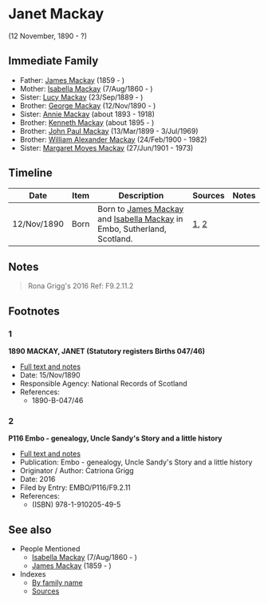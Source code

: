 ﻿---
layout: page
permalink: /people/i22499038
---

# Janet Mackay
(12 November, 1890 - ?)

## Immediate Family

* Father: [James Mackay](./@i60572122@-james-mackay-b1859-d.md) (1859 - )
* Mother: [Isabella Mackay](./@i32797554@-isabella-mackay-b1860-8-7-d.md) (7/Aug/1860 - )
* Sister: [Lucy Mackay](./@i16587624@-lucy-mackay-b1889-9-23-d.md) (23/Sep/1889 - )
* Brother: [George Mackay](./@i72941728@-george-mackay-b1890-11-12-d.md) (12/Nov/1890 - )
* Sister: [Annie Mackay](./@i51252926@-annie-mackay-b1893-d1918.md) (about 1893 - 1918)
* Brother: [Kenneth Mackay](./@i48909111@-kenneth-mackay-b1895-d.md) (about 1895 - )
* Brother: [John Paul Mackay](./@i57646474@-john-paul-mackay-b1899-3-13-d1969-7-3.md) (13/Mar/1899 - 3/Jul/1969)
* Brother: [William Alexander Mackay](./@i9383584@-william-alexander-mackay-b1900-2-24-d1982.md) (24/Feb/1900 - 1982)
* Sister: [Margaret Moyes Mackay](./@i178005@-margaret-moyes-mackay-b1901-6-27-d1973.md) (27/Jun/1901 - 1973)

## Timeline

Date | Item | Description | Sources | Notes
---|---|---|---|---
12/Nov/1890 | Born | Born to [James Mackay](./@i60572122@-james-mackay-b1859-d.md) and [Isabella Mackay](./@i32797554@-isabella-mackay-b1860-8-7-d.md) in Embo, Sutherland, Scotland. | [1](#1), [2](#2) | 

## Notes

> Rona Grigg's 2016 Ref: F9.2.11.2
>


## Footnotes

### 1

**1890 MACKAY, JANET (Statutory registers Births 047/46)**

* [Full text and notes](../sources/@s71417030@-1890-mackay,-janet-statutory-registers-births-047-46-.md)
* Date: 15/Nov/1890
* Responsible Agency: National Records of Scotland
* References: 
  * 1890-B-047/46

### 2

**P116 Embo - genealogy, Uncle Sandy's Story and a little history**

* [Full text and notes](../sources/@s26144122@-p116-embo-genealogy,-uncle-sandy's-story-and-a-little-history.md)
* Publication: Embo - genealogy, Uncle Sandy's Story and a little history
* Originator / Author: Catriona Grigg
* Date: 2016
* Filed by Entry: EMBO/P116/F9.2.11
* References: 
  * (ISBN) 978-1-910205-49-5


## See also

- People Mentioned
  - [Isabella Mackay](./@i32797554@-isabella-mackay-b1860-8-7-d.md) (7/Aug/1860 - )
  - [James Mackay](./@i60572122@-james-mackay-b1859-d.md) (1859 - )
- Indexes
  - [By family name](../index-by-family-name.md)
  - [Sources](../index-of-sources-by-title.md)
